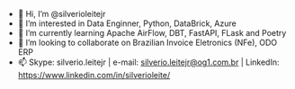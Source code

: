 - 👋 Hi, I’m @silverioleitejr
- 👀 I’m interested in Data Enginner, Python, DataBrick, Azure
- 🌱 I’m currently learning Apache AirFlow, DBT, FastAPI, FLask and Poetry
- 💞️ I’m looking to collaborate on Brazilian Invoice Eletronics (NFe), ODO ERP
- 📫 Skype: silverio.leitejr | e-mail: silverio.leitejr@og1.com.br | LinkedIn: https://www.linkedin.com/in/silverioleite/

<!---
silverioleitejr/silverioleitejr is 

⚡ Systems architect and systems developer ⚡

Project Management: Scrum Agile, PMI
Programming Languages: PHP, Python, .NET, DELPHI
Low Code and Mobile: Outsystems
API: Django Rest API, Flask
Data Visualization: Microsoft Power BI, Tableau and Microstrategy
Analytics: Data Brick, PySpark
Pipeline: Azure Data Factory
Database: Oracle, Microsoft and MySQL
Cloud Computing: Azure Cloud
Containder: Docker, Azure Kubernets 
Big Data: Google BigQuery, Haddop Hive, HBase, MongoDB
Privacy Date: Brazilian LGPD
CI/CD: GitHub, Azure DevOps

--->

